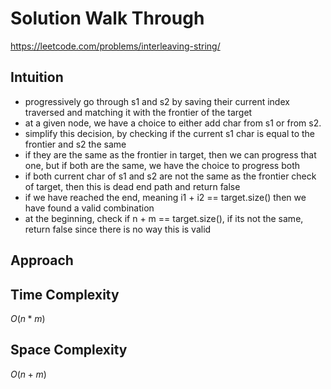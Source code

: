 # Solution Walk Through
https://leetcode.com/problems/interleaving-string/

## Intuition
- progressively go through s1 and s2 by saving their current index traversed and matching it with the frontier of the target
- at a given node, we have a choice to either add char from s1 or from s2.
- simplify this decision, by checking if the current s1 char is equal to the frontier and s2 the same
- if they are the same as the frontier in target, then we can progress that one, but if both are the same, we have the choice to progress both
- if both current char of s1 and s2 are not the same as the frontier check of target, then this is dead end path and return false
- if we have reached the end, meaning i1 + i2 == target.size() then we have found a valid combination
- at the beginning, check if n + m == target.size(), if its not the same, return false since there is no way this is valid

## Approach

## Time Complexity
$O(n * m)$

## Space Complexity
$O(n + m)$



